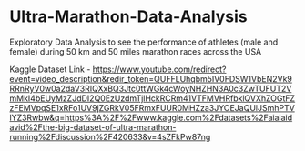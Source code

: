 # Ultra-Marathon-Data-Analysis
 Exploratory Data Analysis to see the performance of athletes
(male and female) during 50 km and 50 miles marathon races across the USA

Kaggle Dataset Link - https://www.youtube.com/redirect?event=video_description&redir_token=QUFFLUhqbm5IV0FDSW1VbEN2Vk9RRnRyV0w0a2daV3RIQXxBQ3Jtc0ttWGk4cWoyNHZHN3A0c3ZwTUFUT2VmMkI4bEUyMzZJdDI2Q0EzUzdmTjlHckRCRm41VTFMVHRfbklQVXhZOGtFZzFEMVpqSE1xRFo1UV9jZGRkV05FRmxFUUR0MHZza3JYOEJaQUlJSmhPTVlYZ3Rwbw&q=https%3A%2F%2Fwww.kaggle.com%2Fdatasets%2Faiaiaidavid%2Fthe-big-dataset-of-ultra-marathon-running%2Fdiscussion%2F420633&v=4sZFkPw87ng
